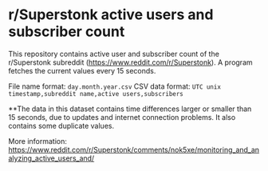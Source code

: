 # r/Superstonk active users and subscriber count

This repository contains active user and subscriber count of the r/Superstonk subreddit (https://www.reddit.com/r/Superstonk). A program fetches the current values every 15 seconds.

File name format: `day.month.year.csv`
CSV data format: `UTC unix timestamp,subreddit name,active users,subscribers`

**The data in this dataset contains time differences larger or smaller than 15 seconds, due to updates and internet connection problems. It also contains some duplicate values.

More information: https://www.reddit.com/r/Superstonk/comments/nok5xe/monitoring_and_analyzing_active_users_and/
